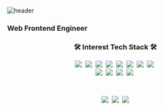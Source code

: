 ![header](https://capsule-render.vercel.app/api?type=soft&color=auto&height=150&section=header&text=WonseogChoi&fontSize=70&animation=twinkling)

### Web Frontend Engineer

<h3 align="center">🛠 Interest Tech Stack 🛠</h3>

<p align="center">
    <img src="https://img.shields.io/badge/Html5-E34F26?style=flat-square&logo=HTML5&logoColor=white"/></a>&nbsp; 
    <img src="https://img.shields.io/badge/Css3-1572B6?style=flat-square&logo=CSS3&logoColor=white"/></a>&nbsp;
    <img src="https://img.shields.io/badge/Javacript-F7DF1E?style=flat-square&logo=JavaScript&logoColor=white"/></a>&nbsp;
    <img src="https://img.shields.io/badge/Typescript-3178C6?style=flat-square&logo=TypeScript&logoColor=white"/></a>&nbsp;
    <img src="https://img.shields.io/badge/Styled_Component-DB7093?style=flat-square&logo=styled-components&logoColor=white"/></a>&nbsp;
    <img src="https://img.shields.io/badge/Sass-CC6699?style=flat-square&logo=Sass&logoColor=white"/></a>&nbsp;
    <img src="https://img.shields.io/badge/React-61DAFB?style=flat-square&logo=React&logoColor=white"/></a>&nbsp; 
    <img src="https://img.shields.io/badge/Redux-764ABC?style=flat-square&logo=Redux&logoColor=white"/></a>&nbsp; 
    <br/>
    <img src="https://img.shields.io/badge/Python-3776AB?style=flat-square&logo=Python&logoColor=white"/></a>&nbsp;
    <img src="https://img.shields.io/badge/Flask-000000?style=flat-square&logo=Flask&logoColor=white"/></a>&nbsp; 
    <img src="https://img.shields.io/badge/Mysql-4479A1?style=flat-square&logo=mysql&logoColor=white"/></a>&nbsp;
    <img src="https://img.shields.io/badge/Firebase-FFCA28?style=flat-square&logo=firebase&logoColor=white"/></a>&nbsp;
</p>

<br>


<!-- <p align="center">
    <a href="https://github.com/anuraghazra/github-readme-stats"><img src="https://github-readme-stats.vercel.app/api/top-langs/?username=1Seok2&layout=compact"/>
    <br>
    <a href="https://github.com/anuraghazra/github-readme-stats"><img src="https://github-readme-stats.vercel.app/api?username=1Seok2"/></a>&nbsp;</a>&nbsp;
</p>-->

 <p align="center">
  <a href="https://1seok2.github.io"><img src="https://img.shields.io/badge/Tech%20Blog-11B48A?style=flat-square&logo=Vimeo&logoColor=white&link=https://goeslog.github.io"/></a>&nbsp
  <a href="https://www.instagram.com/goesnow_sti/"><img src="https://img.shields.io/badge/Instagram-E4405F?style=flat-square&logo=Instagram&logoColor=white&link=https://www.instagram.com/goesnow_sti/"/></a>&nbsp
  <a href="mailto:goesnow831@gmail.com"><img src="https://img.shields.io/badge/-Gmail-d14836?style=flat-square&logo=Gmail&logoColor=white&link=mailto:snugyun01@gmail.com"/></a>
</p> 
